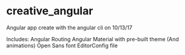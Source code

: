 # creative_angular


Angular app create with the angular cli on 10/13/17

Includes:
    Angular Routing
    Angular Material with pre-built theme (And animations)
    Open Sans font
    EditorConfig file
    


